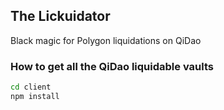 ## The Lickuidator
Black magic for Polygon liquidations on QiDao


### How to get all the QiDao liquidable vaults


```bash
cd client
npm install
```

